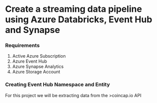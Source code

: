 # Create a streaming data pipeline using Azure Databricks, Event Hub and Synapse


### Requirements

1. Active Azure Subscription
2. Azure Event Hub 
3. Azure Synapse Analytics
4. Azure Storage Account

### Creating Event Hub Namespace and Entity

For this project we will be extracting data from the >coincap.io API
